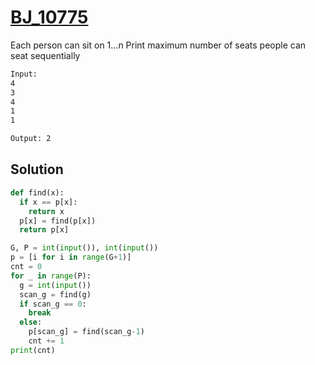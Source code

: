 # [BJ_10775](https://acmicpc.net/problem/10775)

Each person can sit on 1...n
Print maximum number of seats people can seat sequentially

```txt
Input:
4
3
4
1
1

Output: 2
```

## Solution

```py
def find(x):
  if x == p[x]:
    return x
  p[x] = find(p[x])
  return p[x]

G, P = int(input()), int(input())
p = [i for i in range(G+1)]
cnt = 0
for _ in range(P):
  g = int(input())
  scan_g = find(g)
  if scan_g == 0:
    break
  else:
    p[scan_g] = find(scan_g-1)
    cnt += 1
print(cnt)
```
